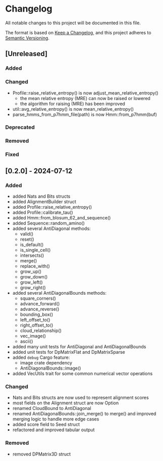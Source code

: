 # Changelog
All notable changes to this project will be documented in this file.

The format is based on [Keep a Changelog](https://keepachangelog.com/en/1.0.0/),
and this project adheres to [Semantic Versioning](https://semver.org/spec/v2.0.0.html).

<!---
### Added
### Changed
### Deprecated
### Removed
### Fixed
### Security
-->


## [Unreleased]

### Added

### Changed
- Profile::raise_relative_entropy() is now adjust_mean_relative_entropy()
    - the mean relative entropy (MRE) can now be raised or lowered
    - the algorithm for raising (MRE) has been improved
- util::avg_relative_entropy() is now mean_relative_entropy()
- parse_hmms_from_p7hmm_file(path) is now Hmm::from_p7hmm(buf)

### Deprecated

### Removed

### Fixed


## [0.2.0] - 2024-07-12

### Added

- added Nats and Bits structs
- added AlignmentBuilder struct
- added Profile::raise_relative_entropy()
- added Profile::calibrate_tau()
- added Hmm::from_blosum_62_and_sequence()
- added Sequence::random_amino()
- added several AntiDiagonal methods:
    - valid()
    - reset()
    - is_default()
    - is_single_cell()
    - intersects()
    - merge() 
    - replace_with()
    - grow_up()
    - grow_down()
    - grow_left()
    - grow_right()
- added several AntiDiagonalBounds methods:
    - square_corners()
    - advance_forward()
    - advance_reverse()
    - bounding_box()
    - left_offset_to()
    - right_offset_to()
    - cloud_relationship()
    - vec_image()
    - ascii()
- added many unit tests for AntiDiagonal and AntiDiagonalBounds
- added unit tests for DpMatrixFlat and DpMatrixSparse
- added `debug` Cargo feature:
    - image crate dependency
    - AntiDiagonalBounds::image() 
- added VecUtils trait for some common numerical vector operations

### Changed

- Nats and Bits structs are now used to represent alignment scores
- most fields on the Alignment struct are now Option<T>
- renamed CloudBound to AntiDiagonal
- renamed AntiDiagonalBounds::join_merge() to merge() and improved merging logic to handle more edge cases
- added score field to Seed struct
- refactored and improved tabular output

### Removed

- removed DPMatrix3D struct


